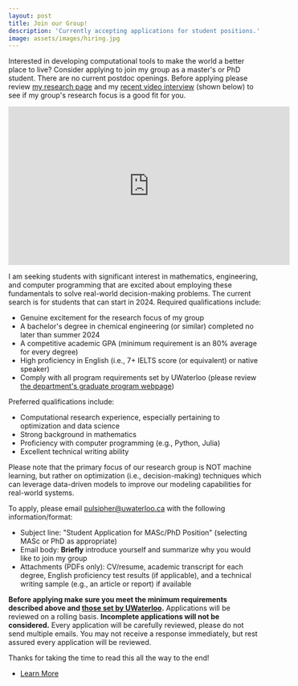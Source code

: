 ```yaml
---
layout: post
title: Join our Group!
description: 'Currently accepting applications for student positions.'
image: assets/images/hiring.jpg
---
```


Interested in developing computational tools to make the world a better place to live? Consider applying to join my group as a master's or PhD student. There are no current postdoc openings. Before applying please review <a href="/research.html">my research page</a> and my <a href="https://www.youtube.com/watch?v=TQoNMl5UWH8">recent video interview</a> (shown below) to see if my group's research focus is a good fit for you.

<center><iframe width="560" height="315" src="https://www.youtube.com/embed/TQoNMl5UWH8?si=AB232JS3Yz1CQEEw" title="YouTube video player" frameborder="0" allow="accelerometer; autoplay; clipboard-write; encrypted-media; gyroscope; picture-in-picture; web-share" allowfullscreen></iframe></center>

I am seeking students with significant interest in mathematics, engineering, and computer programming that are excited about employing these fundamentals to solve real-world decision-making problems. The current search is for students that can start in 2024. Required qualifications include:
- Genuine excitement for the research focus of my group
- A bachelor's degree in chemical engineering (or similar) completed no later than summer 2024
- A competitive academic GPA (minimum requirement is an 80% average for every degree)
- High proficiency in English (i.e., 7+ IELTS score (or equivalent) or native speaker)
- Comply with all program requirements set by UWaterloo (please review [the department's graduate program webpage](https://uwaterloo.ca/chemical-engineering/future-graduate-students))

Preferred qualifications include:
- Computational research experience, especially pertaining to optimization and data science
- Strong background in mathematics
- Proficiency with computer programming (e.g., Python, Julia)
- Excellent technical writing ability

Please note that the primary focus of our research group is NOT machine learning, but rather on optimization (i.e., decision-making) techniques which can leverage data-driven models to improve our modeling capabilities for real-world systems.

To apply, please email [pulsipher@uwaterloo.ca](mailto:pulsipher@uwaterloo.ca) with the following information/format:
- Subject line: "Student Application for MASc/PhD Position" (selecting MASc or PhD as appropriate)
- Email body: **Briefly** introduce yourself and summarize why you would like to join my group
- Attachments (PDFs only): CV/resume, academic transcript for each degree, English proficiency test results (if applicable), and a technical writing sample (e.g., an article or report) if available

**Before applying make sure you meet the minimum requirements described above and [those set by UWaterloo](https://uwaterloo.ca/chemical-engineering/future-graduate-students).** Applications will be reviewed on a rolling basis. **Incomplete applications will not be considered.** Every application will be carefully reviewed, please do not send multiple emails. You may not receive a response immediately, but rest assured every application will be reviewed. 

Thanks for taking the time to read this all the way to the end!

<ul class="actions">
    <li><a href="/#launch" class="button next">Learn More</a></li>
</ul>

